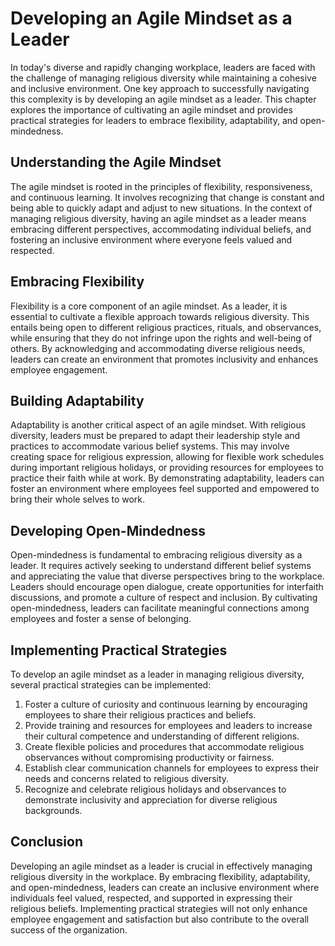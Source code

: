 Developing an Agile Mindset as a Leader
==================================================

In today's diverse and rapidly changing workplace, leaders are faced with the challenge of managing religious diversity while maintaining a cohesive and inclusive environment. One key approach to successfully navigating this complexity is by developing an agile mindset as a leader. This chapter explores the importance of cultivating an agile mindset and provides practical strategies for leaders to embrace flexibility, adaptability, and open-mindedness.

Understanding the Agile Mindset
-------------------------------

The agile mindset is rooted in the principles of flexibility, responsiveness, and continuous learning. It involves recognizing that change is constant and being able to quickly adapt and adjust to new situations. In the context of managing religious diversity, having an agile mindset as a leader means embracing different perspectives, accommodating individual beliefs, and fostering an inclusive environment where everyone feels valued and respected.

Embracing Flexibility
---------------------

Flexibility is a core component of an agile mindset. As a leader, it is essential to cultivate a flexible approach towards religious diversity. This entails being open to different religious practices, rituals, and observances, while ensuring that they do not infringe upon the rights and well-being of others. By acknowledging and accommodating diverse religious needs, leaders can create an environment that promotes inclusivity and enhances employee engagement.

Building Adaptability
---------------------

Adaptability is another critical aspect of an agile mindset. With religious diversity, leaders must be prepared to adapt their leadership style and practices to accommodate various belief systems. This may involve creating space for religious expression, allowing for flexible work schedules during important religious holidays, or providing resources for employees to practice their faith while at work. By demonstrating adaptability, leaders can foster an environment where employees feel supported and empowered to bring their whole selves to work.

Developing Open-Mindedness
--------------------------

Open-mindedness is fundamental to embracing religious diversity as a leader. It requires actively seeking to understand different belief systems and appreciating the value that diverse perspectives bring to the workplace. Leaders should encourage open dialogue, create opportunities for interfaith discussions, and promote a culture of respect and inclusion. By cultivating open-mindedness, leaders can facilitate meaningful connections among employees and foster a sense of belonging.

Implementing Practical Strategies
---------------------------------

To develop an agile mindset as a leader in managing religious diversity, several practical strategies can be implemented:

1. Foster a culture of curiosity and continuous learning by encouraging employees to share their religious practices and beliefs.
2. Provide training and resources for employees and leaders to increase their cultural competence and understanding of different religions.
3. Create flexible policies and procedures that accommodate religious observances without compromising productivity or fairness.
4. Establish clear communication channels for employees to express their needs and concerns related to religious diversity.
5. Recognize and celebrate religious holidays and observances to demonstrate inclusivity and appreciation for diverse religious backgrounds.

Conclusion
----------

Developing an agile mindset as a leader is crucial in effectively managing religious diversity in the workplace. By embracing flexibility, adaptability, and open-mindedness, leaders can create an inclusive environment where individuals feel valued, respected, and supported in expressing their religious beliefs. Implementing practical strategies will not only enhance employee engagement and satisfaction but also contribute to the overall success of the organization.
